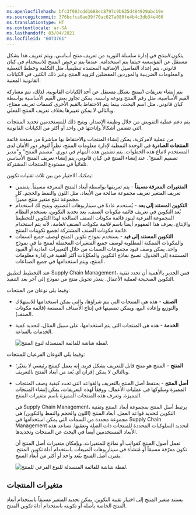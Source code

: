 ```yaml
---
ms.openlocfilehash: bfc3f903cdd1688ec8797c9b635d484929abc19e
ms.sourcegitcommit: 376bcfca0ae39f70ac627a080fe4b4c3db34e466
ms.translationtype: HT
ms.contentlocale: ar-SA
ms.lasthandoff: 03/04/2021
ms.locfileid: "6073761"
---
```

يتكون *المنتج* في إدارة سلسلة التوريد من تعريف منتج أساسي. ويتم تعريف هذا بشكل مستقل عن المؤسسة حيثما يتم استخدامه. عندما يتم ترخيص المنتج للاستخدام في كيان قانوني، يتم إعداد التفاصيل الإضافية المعتمدة تنظيمياً، مثل التكلفة وخطط التغطية والمعلومات الضريبية والموردين المفضلين لتزويد المنتج وغير ذلك الكثير، في الكيانات القانونية المعنية.

يتم إنشاء *تعريفات المنتج* بشكل مستقل عن أحد الكيانات القانونية.
لذلك، تتم مشاركة القيم الأساسية، مثل رقم المنتج ونوعه واسمه. يمكن تجاوز بعض القيم الأساسية بواسطة كيان قانوني، مثل اسم البحث، بينما يتم الاحتفاظ بالقيم الأخرى كسمات تعريف مفتاح، وبالتالي لا يمكن تغييرها بخلاف تعريف المنتج الفعلي.

يتم دعم عملية التفويض من خلال وظيفة الإصدار. ويتيح ذلك للمستخدمين تحديد المنتجات التي تتضمن أشكالاً وإتاحتها في واحد أو أكثر من الكيانات القانونية.

من عملية لامركزية، يمكن إنشاء المنتجات والاحتفاظ بها مباشرةً من صفحة قائمة **المنتجات الصادرة** في الوحدة النمطية لإدارة معلومات المنتج، نظراً لتوفر دور الأمان لدى المستخدم لاتباع هذه الخطوات. يتم تضمين هذه المهام في دوري "مصمم المنتج" و"مدير تصميم المنتج". عند إنشاء المنتج في كيان قانوني، يتم إنشاء تعريف المنتج الأساسي تلقائياً في مستودع المنتجات المشتركة.

يمكنك الاختيار من بين ثلاث تقنيات تكوين:

-   **المتغيرات المعرفة مسبقاً** - يتم تعريفها بواسطة أبعاد المنتج المعرفة مسبقاً. يتضمن تعريف المتغير تعريف مجموعة صالحة من الأبعاد، مثل اللون والنمط والحجم.
    كل مجموعة تنتج متغير منتج مميزاً.
-   **التكوين المستند إلى بعد** - يُستخدم عادةً في سيناريوهات التصنيع، ويتيح لك استخدام بُعد التكوين في تعريف قائمة مكونات الصنف. بعد تحديد التكوين، يستخدم النظام المجموعة الفرعية لبنود قائمة مكونات الصنف الصالحة لهذا التكوين للتخطيط والإنتاج. يعرف هذا المفهوم أيضاً باسم *قائمة مكونات الصنف العامة*، لأنه يتم استخدام قائمة مكونات الصنف المشتركة لجميع تكوينات المنتج.
-   **التكوين المستند إلى قيد** - يستخدم نموذج تكوين المنتج لوصف جميع السمات والمكونات الممكنة المطلوبة لوصف جميع المتغيرات المحتملة لمنتج ما في نموذج واحد. يمكن وصف قيود مجموعات السمات من خلال التعبيرات العادية أو القيود المستندة إلى الجدول.
    تصبح نماذج التكوين والمكوِّنات أكثر أهمية في إدارة معلومات المنتج، ويتم استخدامها في جميع الصناعات.

عند التخطيط لتطبيق Supply Chain Management، فمن الجدير بالأهمية أن تحدد تقنية التكوين الصحيحة لعملية الأعمال. يتعذر تحويل منتج من نموذج إلى آخر بعد التنفيذ.

وفيما يلي نوعان من المنتجات:

-   **الصنف** - هذه هي المنتجات التي يتم شراؤها، والتي يمكن استخدامها للاستهلاك والتوزيع وإعادة البيع، ويمكن تضمينها في إنتاج الأصناف المصنعة (قائمة مكونات الصنف).
-   **الخدمة** - هذه هي المنتجات التي يتم استخدامها، على سبيل المثال، لتحديد كمية الخدمات بالساعة.

    ![لقطة شاشة للقائمة المنسدلة لنوع المنتج.](../media/product-types.png)

وفيما يلي النوعان الفرعيان للمنتجات:

-   **المنتج** - المنتج هو منتج قابل للتعريف بشكل فريد. إنه يعمل كمنتج رئيسي لا يتغيّر؛ وبالتالي لا يمكن إقران أي بُعد من أبعاد المنتج بالتعريف.
-   **أصل المنتج** - يحتفظ أصل المنتج بالتعريف والقواعد التي تحدد كيفية وصف المنتجات المميزة وسلوكها في عمليات الأعمال. ووفقاً لهذه التعريفات، يمكن إنشاء المنتجات المميزة. وتعرف هذه المنتجات المميزة باسم متغيرات المنتج.

    في Supply Chain Management، يرتبط أصل المنتج بمجموعة أبعاد المنتج وتقنية التكوين لتحديد قواعد العمل. أبعاد المنتج (اللون والحجم والنمط والتكوين) هي مجموعة محددة من السمات التي يمكن استخدامها في Supply Chain Management لتحديد السلوكيات المحددة للمنتجات ذات الصلة وتعقبها. تساعد هذه الأبعاد المستخدمين أيضاً في البحث عن المنتجات وتحديدها.

    تعمل أصول المنتج كقوالب أو نماذج للمتغيرات. وبإمكان متغيرات أصل المنتج أن تكون معرّفة مسبقاً أو مُنشأة في سيناريوهات المبيعات باستخدام أداة تكوين المنتج. يقترن أصل المنتج ببُعد واحد أو أكثر من أبعاد المنتج.

    ![لقطة شاشة للقائمة المنسدلة للنوع الفرعي للمنتج.](../media/product-subtypes.png)

## <a name="product-variants"></a>متغيرات المنتجات

يستند متغير المنتج إلى اختيار تقنية التكوين. يمكن تحديد المتغير مسبقاً باستخدام أبعاد المنتج الخاصة بأصله أو تكوينه باستخدام أداة تكوين المنتج.


